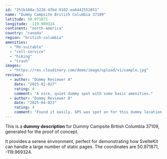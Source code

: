 ```yaml
---
id: "251b160a-5226-4fbd-9102-ea6442552051"
name: "Dummy Campsite British Columbia 37109"
latitude: 50.971871
longitude: -119.969324
continent: "north-america"
country: "canada"
region: "british-columbia"
amenities:
  - "RV-suitable"
  - "cell-service"
  - "hiking"
  - "trash"
images:
  - "https://res.cloudinary.com/demo/image/upload/v1/sample.jpg"
reviews:
  - author: "Dummy Reviewer A"
    date: "2025-02-027"
    rating: 4
    comment: "A nice, quiet dummy spot with some basic amenities."
  - author: "Dummy Reviewer B"
    date: "2025-04-023"
    rating: 4
    comment: "Found it easily. GPS was spot on for this dummy location."
---
```


This is a **dummy description** for Dummy Campsite British Columbia 37109, generated for the proof of concept.

It provides a serene environment, perfect for demonstrating how SvelteKit can handle a large number of static pages. The coordinates are 50.971871, -119.969324.
